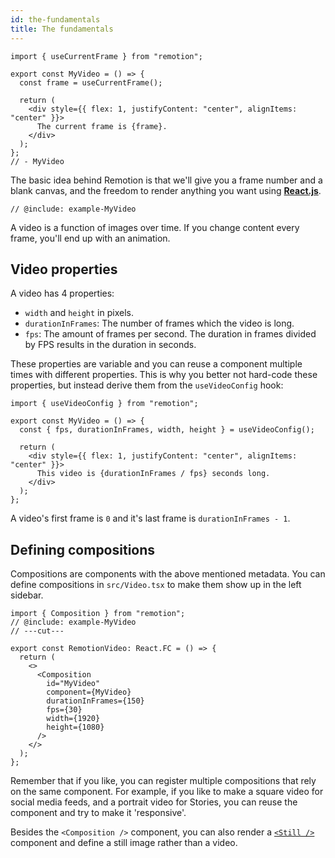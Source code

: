 ```yaml
---
id: the-fundamentals
title: The fundamentals
---
```


```twoslash include example
import { useCurrentFrame } from "remotion";

export const MyVideo = () => {
  const frame = useCurrentFrame();

  return (
    <div style={{ flex: 1, justifyContent: "center", alignItems: "center" }}>
      The current frame is {frame}.
    </div>
  );
};
// - MyVideo
```

The basic idea behind Remotion is that we'll give you a frame number and a blank canvas, and the freedom to render anything you want using **[React.js](https://reactjs.org)**.

```tsx twoslash
// @include: example-MyVideo
```

A video is a function of images over time. If you change content every frame, you'll end up with an animation.

## Video properties

A video has 4 properties:

- `width` and `height` in pixels.
- `durationInFrames`: The number of frames which the video is long.
- `fps`: The amount of frames per second. The duration in frames divided by FPS results in the duration in seconds.

These properties are variable and you can reuse a component multiple times with different properties. This is why you better not hard-code these properties, but instead derive them from the `useVideoConfig` hook:

```tsx twoslash
import { useVideoConfig } from "remotion";

export const MyVideo = () => {
  const { fps, durationInFrames, width, height } = useVideoConfig();

  return (
    <div style={{ flex: 1, justifyContent: "center", alignItems: "center" }}>
      This video is {durationInFrames / fps} seconds long.
    </div>
  );
};
```

A video's first frame is `0` and it's last frame is `durationInFrames - 1`.

## Defining compositions

Compositions are components with the above mentioned metadata. You can define compositions in `src/Video.tsx` to make them show up in the left sidebar.

```tsx twoslash
import { Composition } from "remotion";
// @include: example-MyVideo
// ---cut---

export const RemotionVideo: React.FC = () => {
  return (
    <>
      <Composition
        id="MyVideo"
        component={MyVideo}
        durationInFrames={150}
        fps={30}
        width={1920}
        height={1080}
      />
    </>
  );
};
```

Remember that if you like, you can register multiple compositions that rely on the same component. For example, if you like to make a square video for social media feeds, and a portrait video for Stories, you can reuse the component and try to make it 'responsive'.

Besides the `<Composition />` component, you can also render a [`<Still />`](/docs/still) component and define a still image rather than a video.
